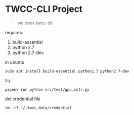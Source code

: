 # TWCC-CLI Project

> we cook twcc-cli

requires:
1. build-essential
1. python 2.7
1. python 2.7-dev

in ubuntu
```
sudo apt install build-essential python2.7 python2.7-dev
```

try
```
pipenv run python src/test/gpu_cntr.py
```

del credential file
```
rm -rf ~/.twcc_data/credential
```
